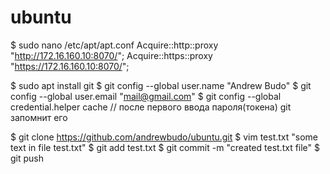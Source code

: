 # ubuntu

$ sudo nano /etc/apt/apt.conf
Acquire::http::proxy "http://172.16.160.10:8070/";
Acquire::https::proxy "https://172.16.160.10:8070/";

$ sudo apt install git
$ git config --global user.name "Andrew Budo"
$ git config --global user.email "mail@gmail.com"
$ git config --global credential.helper cache
// после первого ввода пароля(токена) git запомнит его

$ git clone https://github.com/andrewbudo/ubuntu.git
$ vim test.txt
"some text in file test.txt"
$ git add test.txt
$ git commit -m "created test.txt file"
$ git push







